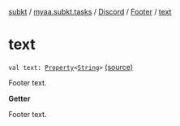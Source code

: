 [subkt](../../../index.md) / [myaa.subkt.tasks](../../index.md) / [Discord](../index.md) / [Footer](index.md) / [text](./text.md)

# text

`val text: `[`Property`](https://docs.gradle.org/current/javadoc/org/gradle/api/provider/Property.html)`<`[`String`](https://kotlinlang.org/api/latest/jvm/stdlib/kotlin/-string/index.html)`>` [(source)](https://github.com/Myaamori/SubKt/blob/master/src/main/kotlin/myaa/subkt/tasks/discordtask.kt#L62)

Footer text.

**Getter**

Footer text.

